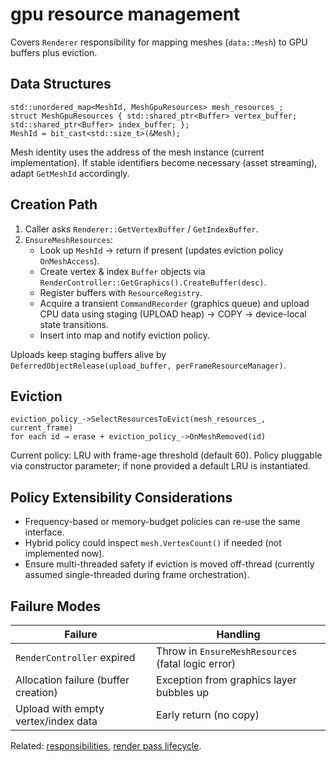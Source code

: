 # gpu resource management

Covers `Renderer` responsibility for mapping meshes (`data::Mesh`) to GPU
buffers plus eviction.

## Data Structures

```text
std::unordered_map<MeshId, MeshGpuResources> mesh_resources_;
struct MeshGpuResources { std::shared_ptr<Buffer> vertex_buffer; std::shared_ptr<Buffer> index_buffer; };
MeshId = bit_cast<std::size_t>(&Mesh);
```

Mesh identity uses the address of the mesh instance (current implementation). If
stable identifiers become necessary (asset streaming), adapt `GetMeshId`
accordingly.

## Creation Path

1. Caller asks `Renderer::GetVertexBuffer` / `GetIndexBuffer`.
2. `EnsureMeshResources`:
   * Look up `MeshId` → return if present (updates eviction policy
     `OnMeshAccess`).
   * Create vertex & index `Buffer` objects via
     `RenderController::GetGraphics().CreateBuffer(desc)`.
   * Register buffers with `ResourceRegistry`.
   * Acquire a transient `CommandRecorder` (graphics queue) and upload CPU data
     using staging (UPLOAD heap) → COPY → device-local state transitions.
   * Insert into map and notify eviction policy.

Uploads keep staging buffers alive by `DeferredObjectRelease(upload_buffer,
perFrameResourceManager)`.

## Eviction

```text
eviction_policy_->SelectResourcesToEvict(mesh_resources_, current_frame)
for each id → erase + eviction_policy_->OnMeshRemoved(id)
```

Current policy: LRU with frame-age threshold (default 60). Policy pluggable via
constructor parameter; if none provided a default LRU is instantiated.

## Policy Extensibility Considerations

* Frequency-based or memory-budget policies can re-use the same interface.
* Hybrid policy could inspect `mesh.VertexCount()` if needed (not implemented
  now).
* Ensure multi-threaded safety if eviction is moved off-thread (currently
  assumed single-threaded during frame orchestration).

## Failure Modes

| Failure | Handling |
|---------|----------|
| `RenderController` expired | Throw in `EnsureMeshResources` (fatal logic error) |
| Allocation failure (buffer creation) | Exception from graphics layer bubbles up |
| Upload with empty vertex/index data | Early return (no copy) |

Related: [responsibilities](responsibilities.md), [render pass
lifecycle](render_pass_lifecycle.md).

